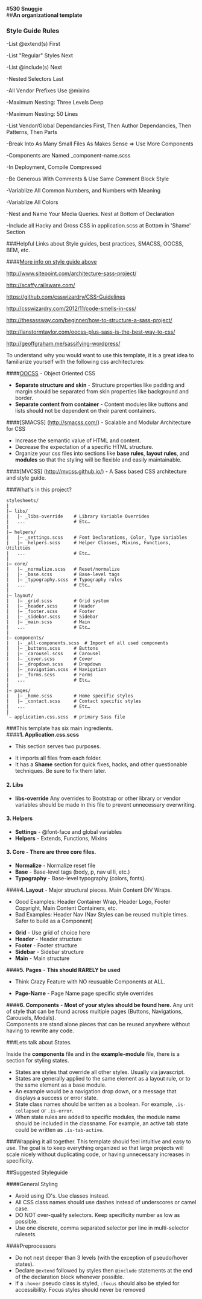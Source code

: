 #**530 Snuggie**  
##**An organizational template**

### Style Guide Rules

-List @extend(s) First

-List "Regular" Styles Next

-List @include(s) Next

-Nested Selectors Last

-All Vendor Prefixes Use @mixins

-Maximum Nesting: Three Levels Deep

-Maximum Nesting: 50 Lines

-List Vendor/Global Dependancies First, Then Author Dependancies, Then Patterns, Then Parts

-Break Into As Many Small Files As Makes Sense => Use More Components

-Components are Named _component-name.scss

-In Deployment, Compile Compressed

-Be Generous With Comments & Use Same Comment Block Style

-Variablize All Common Numbers, and Numbers with Meaning

-Variablize All Colors

-Nest and Name Your Media Queries. Nest at Bottom of Declaration

-Include all Hacky and Gross CSS in application.scss at Bottom in 'Shame' Section

###Helpful Links about Style guides, best practices, SMACSS, OOCSS, BEM, etc.

####[More info on style guide above](http://css-tricks.com/sass-style-guide/)

http://www.sitepoint.com/architecture-sass-project/

http://scaffy.railsware.com/

https://github.com/csswizardry/CSS-Guidelines

http://csswizardry.com/2012/11/code-smells-in-css/

http://thesassway.com/beginner/how-to-structure-a-sass-project/

http://ianstormtaylor.com/oocss-plus-sass-is-the-best-way-to-css/

http://geoffgraham.me/sassifying-wordpress/


To understand why you would want to use this template, it is a great idea to familiarize yourself with the following css architectures:  

####[OOCSS](http://oocss.org/) - Object Oriented CSS

* **Separate structure and skin** - Structure properties like padding and margin should be separated from skin properties like background and border.
* **Separate content from container** - Content modules like buttons and lists should not be dependent on their parent containers.  

####[SMACSS] (http://smacss.com/) - Scalable and Modular Architecture for CSS

* Increase the semantic value of HTML and content.
* Decrease the expectation of a specific HTML structure. 
* Organize your css files into sections like **base rules**, **layout rules**, and **modules** so that the styling will be flexible and easily maintainable.

####[MVCSS] (http://mvcss.github.io/) - A Sass based CSS architecture and style guide.  

###What's in this project?
```
stylesheets/ 
|
|– libs/ 
|   |- _libs-override    # Library Variable Overrides
|   ...                  # Etc… 
|
|– helpers/ 
|   |– _settings.scss    # Font Declarations, Color, Type Variables
|   |– _helpers.scss     # Helper Classes, Mixins, Functions, Utilities
|   ...                  # Etc… 
| 
|– core/ 
|   |– _normalize.scss   # Reset/normalize 
|   |- _base.scss        # Base-level tags 
|   |– _typography.scss  # Typography rules 
|   ...                  # Etc… 
|
|– layout/ 
|   |– _grid.scss        # Grid system 
|   |– _header.scss      # Header 
|   |– _footer.scss      # Footer 
|   |– _sidebar.scss     # Sidebar 
|   |– _main.scss        # Main 
|   ...                  # Etc… 
|
|– components/ 
|   |- _all-components.scss  # Import of all used components
|   |– _buttons.scss     # Buttons 
|   |– _carousel.scss    # Carousel 
|   |– _cover.scss       # Cover 
|   |– _dropdown.scss    # Dropdown 
|   |– _navigation.scss  # Navigation 
|   |– _forms.scss       # Forms 
|   ...                  # Etc… 
| 
|– pages/ 
|   |– _home.scss        # Home specific styles 
|   |– _contact.scss     # Contact specific styles 
|   ...                  # Etc… 
| 
`– application.css.scss  # primary Sass file 
```

###This template has six main ingredients.  
####**1.  Application.css.scss**
- This section serves two purposes.  
* It imports all files from each folder.  
* It has a **Shame** section for quick fixes, hacks, and other questionable techniques.  Be sure to fix them later.

#### **2.  Libs**
* **libs-override**  Any overrides to Bootstrap or other library or vendor variables should be made in this file to prevent unnecessary overwriting.  

#### **3.  Helpers**
* **Settings** - @font-face and global variables
* **Helpers** - Extends, Functions, Mixins
  
#### **3.  Core** -  There are three core files.
* **Normalize** - Normalize reset file
* **Base** - Base-level tags (body, p, nav ul li, etc.)
* **Typography** - Base-level typography (colors, fonts). 

####**4.  Layout** - Major structural pieces. Main Content DIV Wraps. 
- Good Examples: Header Container Wrap, Header Logo, Footer Copyright, Main Content Containers, etc.
- Bad Examples: Header Nav (Nav Styles can be reused multiple times. Safer to build as a Component)
* **Grid** - Use grid of choice here
* **Header** - Header structure 
* **Footer** - Footer structure
* **Sidebar** - Sidebar structure
* **Main** - Main structure

####**5. Pages** - **This should RARELY be used**
- Think Crazy Feature with NO reusuable Components at ALL.
* **Page-Name** - Page Name page specific style overrides 

####**6. Components** - **Most of your styles should be found here.**
Any unit of style that can be found across multiple pages (Buttons, Navigations, Carousels, Modals).  
Components are stand alone pieces that can be reused anywhere without having to rewrite any code.


###Lets talk about States.

Inside the **components** file and in the **example-module** file, there is a section for styling states.

* States are styles that override all other styles.  Usually via javascript.  
* States are generally applied to the same element as a layout rule, or to the same element as a base module.
* An example would be a navigation drop down, or a message that displays a success or error state. 
* State class names should be written as a boolean.  For example, ```.is-collapsed``` or ```.is-error```.
* When state rules are added to specific modules, the module name should be included in the classname.  For example, an active tab state could be written as ```.is-tab-active```.

###Wrapping it all together.
This template should feel intuitive and easy to use.  The goal is to keep everything organized so that large projects will scale nicely without duplicating code, or having unnecessary increases in specificity.

<!-- ##Setup
To make adding new modules easy, css-burrito has a shell script that will add new modules for you.

**To use this feature:**  

Open up the command line, and navigate to the project root.  

``` cd ~/Desktop/css-burrito-master```

Then run the following command   

``` ./setup.sh```  

This will only need to be done once.  

After that,  navigate to the modules folder in any project that has a ```burrito.sh``` file.  

```cd path/to/project/stylesheets/modules```

From here, in the command line, you can type  

```burrito example-module ```

This will create a file with some default comments, in this case named ```_example-module.scss``` and import it into the main ```_modules.scss``` file for you.  
 -->
##Suggested Styleguide

####General Styling  
* Avoid using ID's.  Use classes instead.
* All CSS class names should use dashes instead of underscores or camel case.
* DO NOT over-qualify selectors.  Keep specificity number as low as possible.
* Use one discrete, comma separated selector per line in multi-selector rulesets.

####Preprocessors 
* Do not nest deeper than 3 levels (with the exception of pseudo/hover states).
* Declare ```@extend``` followed by styles then ```@include``` statements at the end of the declaration block whenever possible.
* If a ```:hover``` pseudo class is styled, ```:focus``` should also be styled for accessibility. Focus styles should never be removed
